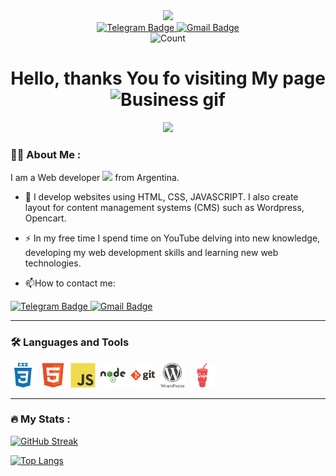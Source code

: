 


<div id="header" align="center" >
  <img  src="https://media.giphy.com/media/xT0Gqn9yuw8hnPGn5K/giphy.gif" width="300"/>
</div>
<div id="badges" align='center'>
  
  <a href="https://t.me/bolden_gold">
    <img src="https://img.shields.io/badge/telegram-blue?style=for-the-badge&logo=telegram&logoColor=white" alt="Telegram Badge"/>
  </a>
  
  <a href="mailto:gyryanovalexander@gmail.com">
    <img src="https://img.shields.io/badge/gmail-red?style=for-the-badge&logo=gmail&logoColor=white" alt="Gmail Badge"/>
  </a>
  
</div>

<div id="count__people" align='center'> 
<img src="https://komarev.com/ghpvc/?username=Aleksandr-Gurianov&style=for-the-badge&color=brightgreen" alt="Count" >
</div>

<h1 align='center'>
  Hello, thanks You fo visiting My page
  <img src="https://media.giphy.com/media/SSJYIjDeLmVbrMVEeh/giphy.gif" alt="Business gif"  width='50px'>
</h1>

<div id="info__about" align="center">
<img src="https://media.giphy.com/media/v1.Y2lkPTc5MGI3NjExa3d3enpwZzl0enZ6YWNxY3lrYWU0anl5cWw2eGE4aTN1bTIxcGJqeSZlcD12MV9pbnRlcm5hbF9naWZfYnlfaWQmY3Q9Zw/dWesBcTLavkZuG35MI/giphy.gif">
</div>

### :man_technologist: About Me :
  I am a Web developer <img src="https://media.giphy.com/media/WUlplcMpOCEmTGBtBW/giphy.gif" width="30"> from Argentina.

  - :telescope: I develop websites using HTML, CSS, JAVASCRIPT. I also create layout for content management systems (CMS) such as Wordpress, Opencart.

- :zap: In my free time I spend time on YouTube delving into new knowledge, developing my web development skills and learning new web technologies.

- :mailbox:How to contact me:

<div>
    <a href="https://t.me/bolden_gold">
    <img src="https://img.shields.io/badge/telegram-blue?style=for-the-badge&logo=telegram&logoColor=white" alt="Telegram Badge"/>
  </a>
  
  <a href="mailto:gyryanovalexander@gmail.com">
    <img src="https://img.shields.io/badge/gmail-red?style=for-the-badge&logo=gmail&logoColor=white" alt="Gmail Badge"/>
  </a>
</div>

---

### :hammer_and_wrench: Languages and Tools

<div>
  <img src="https://github.com/devicons/devicon/blob/master/icons/css3/css3-plain-wordmark.svg"  title="CSS3" alt="CSS" width="40" height="40"/>&nbsp;
  <img src="https://github.com/devicons/devicon/blob/master/icons/html5/html5-original.svg" title="HTML5" alt="HTML" width="40" height="40"/>&nbsp;
  <img src="https://github.com/devicons/devicon/blob/master/icons/javascript/javascript-original.svg" title="JavaScript" alt="JavaScript" width="40" height="40"/>&nbsp;
  <img src="https://github.com/devicons/devicon/blob/master/icons/nodejs/nodejs-original-wordmark.svg" title="NodeJS" alt="NodeJS" width="40" height="40"/>&nbsp;
  <img src="https://github.com/devicons/devicon/blob/master/icons/git/git-original-wordmark.svg" title="Git" **alt="Git" width="40" height="40"/>&nbsp;
  <img src="https://github.com/devicons/devicon/blob/master/icons/wordpress/wordpress-plain-wordmark.svg" title="Wordpress" **alt="Wordpress" width="40" height="40"/>&nbsp;
  <img src="https://github.com/devicons/devicon/blob/master/icons/gulp/gulp-plain.svg" title="Gulp" **alt="Gulp" width="40" height="40"/>&nbsp;  
</div>

---

### :fire: My Stats :

[![GitHub Streak](http://github-readme-streak-stats.herokuapp.com?user=Aleksandr-Gurianov&border_radius=40&exclude_days=Sun%2CMon%2CTue%2CWed%2CThu%2CFri%2CSat)](https://git.io/streak-stats)

[![Top Langs](https://github-readme-stats.vercel.app/api/top-langs/?username=Aleksandr-Gurianov&&border_radius=40&layout=compact&theme=vision-friendly-default)](https://github.com/anuraghazra/github-readme-stats)


   





